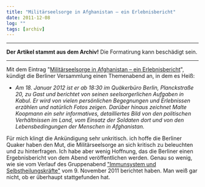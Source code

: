 ```yaml
---
title: "Militärseelsorge in Afghanistan – ein Erlebnisbericht"
date: 2011-12-08
log: ""
tags: [archiv]
---
```

<hr><b>Der Artikel stammt aus dem Archiv!</b> Die Formatirung kann beschädigt sein.<hr>
Mit dem Eintrag "<a href="http://quaekerberlin.wordpress.com/2011/12/06/militarseelsorge-in-afghanistan-ein-erlebnisbericht/">Militärseelsorge in Afghanistan – ein Erlebnisbericht</a>", kündigt die Berliner Versammlung einen Themenabend an, in dem es Heiß:

<ul><li><i>
<p>Am 18. Januar 2012 ist er ab 18:30 im Quäkerbüro Berlin, Planckstraße 20, zu Gast und berichtet von seinen seelsorgerlichen Aufgaben in Kabul. Er wird von vielen persönlichen Begegnungen und Erlebnissen erzählen und natürlich Fotos zeigen. Darüber hinaus zeichnet Malte Koopmann ein sehr informatives, detailliertes Bild von den politischen Verhältnissen im Land, vom Einsatz der Soldaten dort und von den Lebensbedingungen der Menschen in Afghanistan.</p>
</i></li></ul>

Für mich klingt die Ankündigung sehr unkritisch. ich hoffe die Berliner Quaker haben den Mut, die Militärseelsorge an sich kritisch zu beleuchten und zu hinterfragen. Ich habe aber wenig Hoffnung, das die Berliner einen Ergebnisbericht von dem Abend veröffentlichen werden. Genau so wenig, wie sie vom Verlauf des Gruppenabend <a href="http://quaekerberlin.wordpress.com/2011/11/03/gruppenabend-immunsystem-und-selbstheilungskrafte/">"Immunsystem und Selbstheilungskräfte"</a> vom 9. November 2011 berichtet haben. Man weiß gar nicht, ob er überhaupt stattgefunden hat.

